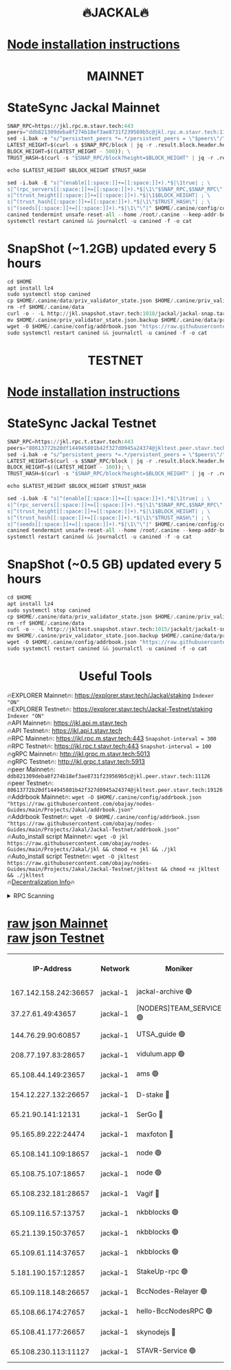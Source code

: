 <h1 align="center"> 🔥JACKAL🔥</h1>

[Node installation instructions](https://github.com/obajay/nodes-Guides/tree/main/Projects/Jakal)
=

<h1 align="center"> MAINNET</h1>

# StateSync Jackal Mainnet
```python
SNAP_RPC=https://jkl.rpc.m.stavr.tech:443
peers="ddb821309deba8f274b18ef3ae8731f239569b5c@jkl.rpc.m.stavr.tech:11126"
sed -i.bak -e "s/^persistent_peers *=.*/persistent_peers = \"$peers\"/" $HOME/.canine/config/config.toml
LATEST_HEIGHT=$(curl -s $SNAP_RPC/block | jq -r .result.block.header.height); \
BLOCK_HEIGHT=$((LATEST_HEIGHT - 500)); \
TRUST_HASH=$(curl -s "$SNAP_RPC/block?height=$BLOCK_HEIGHT" | jq -r .result.block_id.hash)

echo $LATEST_HEIGHT $BLOCK_HEIGHT $TRUST_HASH

sed -i.bak -E "s|^(enable[[:space:]]+=[[:space:]]+).*$|\1true| ; \
s|^(rpc_servers[[:space:]]+=[[:space:]]+).*$|\1\"$SNAP_RPC,$SNAP_RPC\"| ; \
s|^(trust_height[[:space:]]+=[[:space:]]+).*$|\1$BLOCK_HEIGHT| ; \
s|^(trust_hash[[:space:]]+=[[:space:]]+).*$|\1\"$TRUST_HASH\"| ; \
s|^(seeds[[:space:]]+=[[:space:]]+).*$|\1\"\"|" $HOME/.canine/config/config.toml
canined tendermint unsafe-reset-all --home /root/.canine --keep-addr-book
systemctl restart canined && journalctl -u canined -f -o cat
```
# SnapShot (~1.2GB) updated every 5 hours
```python
cd $HOME
apt install lz4
sudo systemctl stop canined
cp $HOME/.canine/data/priv_validator_state.json $HOME/.canine/priv_validator_state.json.backup
rm -rf $HOME/.canine/data
curl -o - -L http://jkl.snapshot.stavr.tech:1018/jackal/jackal-snap.tar.lz4 | lz4 -c -d - | tar -x -C $HOME/.canine --strip-components 2
mv $HOME/.canine/priv_validator_state.json.backup $HOME/.canine/data/priv_validator_state.json
wget -O $HOME/.canine/config/addrbook.json "https://raw.githubusercontent.com/obajay/nodes-Guides/main/Projects/Jakal/addrbook.json"
sudo systemctl restart canined && journalctl -u canined -f -o cat
```

<h1 align="center"> TESTNET</h1>

[Node installation instructions](https://github.com/obajay/nodes-Guides/tree/main/Projects/Jakal/Jackal-Testnet)
=

# StateSync Jackal Testnet
```python
SNAP_RPC=https://jkl.rpc.t.stavr.tech:443
peers="80613772b20df144945801b42f327d0945a24374@jkltest.peer.stavr.tech:19126"
sed -i.bak -e "s/^persistent_peers *=.*/persistent_peers = \"$peers\"/" $HOME/.canine/config/config.toml
LATEST_HEIGHT=$(curl -s $SNAP_RPC/block | jq -r .result.block.header.height); \
BLOCK_HEIGHT=$((LATEST_HEIGHT - 100)); \
TRUST_HASH=$(curl -s "$SNAP_RPC/block?height=$BLOCK_HEIGHT" | jq -r .result.block_id.hash)

echo $LATEST_HEIGHT $BLOCK_HEIGHT $TRUST_HASH

sed -i.bak -E "s|^(enable[[:space:]]+=[[:space:]]+).*$|\1true| ; \
s|^(rpc_servers[[:space:]]+=[[:space:]]+).*$|\1\"$SNAP_RPC,$SNAP_RPC\"| ; \
s|^(trust_height[[:space:]]+=[[:space:]]+).*$|\1$BLOCK_HEIGHT| ; \
s|^(trust_hash[[:space:]]+=[[:space:]]+).*$|\1\"$TRUST_HASH\"| ; \
s|^(seeds[[:space:]]+=[[:space:]]+).*$|\1\"\"|" $HOME/.canine/config/config.toml
canined tendermint unsafe-reset-all --home /root/.canine --keep-addr-book
systemctl restart canined && journalctl -u canined -f -o cat
```
# SnapShot (~0.5 GB) updated every 5 hours
```python
cd $HOME
apt install lz4
sudo systemctl stop canined
cp $HOME/.canine/data/priv_validator_state.json $HOME/.canine/priv_validator_state.json.backup
rm -rf $HOME/.canine/data
curl -o - -L http://jkltest.snapshot.stavr.tech:1015/jackalt/jackalt-snap.tar.lz4 | lz4 -c -d - | tar -x -C $HOME/.canine --strip-components 2
mv $HOME/.canine/priv_validator_state.json.backup $HOME/.canine/data/priv_validator_state.json
wget -O $HOME/.canine/config/addrbook.json "https://raw.githubusercontent.com/obajay/nodes-Guides/main/Projects/Jakal/Jackal-Testnet/addrbook.json"
sudo systemctl restart canined && journalctl -u canined -f -o cat
```

 <h1 align="center"> Useful Tools</h1>

🔥EXPLORER Mainnet🔥:      https://explorer.stavr.tech/Jackal/staking		        `Indexer "ON"` \
🔥EXPLORER Testnet🔥:      https://explorer.stavr.tech/Jackal-Testnet/staking     `Indexer "ON"` \
🔥API Mainnet🔥: 			 		 https://jkl.api.m.stavr.tech \
🔥API Testnet🔥: 			 		 https://jkl.api.t.stavr.tech \
🔥RPC Mainnet🔥:           https://jkl.rpc.m.stavr.tech:443              `Snapshot-interval = 300` \
🔥RPC Testnet🔥:           https://jkl.rpc.t.stavr.tech:443              `Snapshot-interval = 100` \
🔥gRPC Mainnet🔥:          http://jkl.grpc.m.stavr.tech:5013 \
🔥gRPC Testnet🔥:          http://jkl.grpc.t.stavr.tech:5913 \
🔥peer Mainnet🔥:					 `ddb821309deba8f274b18ef3ae8731f239569b5c@jkl.peer.stavr.tech:11126` \
🔥peer Testnet🔥:					 `80613772b20df144945801b42f327d0945a24374@jkltest.peer.stavr.tech:19126` \
🔥Addrbook Mainnet🔥:    ```wget -O $HOME/.canine/config/addrbook.json "https://raw.githubusercontent.com/obajay/nodes-Guides/main/Projects/Jakal/addrbook.json"``` \
🔥Addrbook Testnet🔥:    ```wget -O $HOME/.canine/config/addrbook.json "https://raw.githubusercontent.com/obajay/nodes-Guides/main/Projects/Jakal/Jackal-Testnet/addrbook.json"``` \
🔥Auto_install script Mainnet🔥: ```wget -O jkl https://raw.githubusercontent.com/obajay/nodes-Guides/main/Projects/Jakal/jkl && chmod +x jkl && ./jkl``` \
🔥Auto_install script Testnet🔥: ```wget -O jkltest https://raw.githubusercontent.com/obajay/nodes-Guides/main/Projects/Jakal/Jackal-Testnet/jkltest && chmod +x jkltest && ./jkltest``` \
🔥[Decentralization Info](https://github.com/obajay/StateSync-snapshots/tree/main/Projects/Jackal/Decentralization)🔥


<details>
<summary>RPC Scanning</summary>

<h2 align="center"> We scan nodes in real time every 4 hours. And we provide the final result of RPC endpoints.
We cannot influence the operation of these nodes in any way. </h2>


```python
If Voting Power is higher than 0 --> then the Node is a validator of the network and may be subject to attack and be a potential threat to the chain.
```
```python
We marked such validators with a red symbol
```

</details>

[raw json Mainnet](https://rpc-check.jaclalm.stavr.tech/jaclalm/rpc-jaclalm-result.json) \
[raw json Testnet](https://github.com/obajay/StateSync-snapshots/tree/main/Projects/Jackal/Rpc-Check-Testnet)
=

<table><tr><th>IP-Address</th><th>Network</th><th>Moniker</th><th>Latest Block Height</th><th>Earliest Block Height</th><th>Catching Up</th><th>Tx Index</th><th>Voting Power</th><th>Scan Time</th></tr><tr><td>167.142.158.242:36657</td><td>jackal-1</td><td>jackal-archive 🟢</td><td>6540048</td><td>2770293</td><td>False</td><td>on</td><td>0</td><td>2024-02-18T16:46:29.626547470UTC</td></tr><tr><td>37.27.61.49:43657</td><td>jackal-1</td><td>[NODERS]TEAM_SERVICE 🟢</td><td>6540019</td><td>6142001</td><td>False</td><td>on</td><td>0</td><td>2024-02-18T16:43:18.166021267UTC</td></tr><tr><td>144.76.29.90:60857</td><td>jackal-1</td><td>UTSA_guide 🟢</td><td>6540039</td><td>6280001</td><td>False</td><td>on</td><td>0</td><td>2024-02-18T16:45:25.496777439UTC</td></tr><tr><td>208.77.197.83:28657</td><td>jackal-1</td><td>vidulum.app 🟢</td><td>6540048</td><td>6296001</td><td>False</td><td>on</td><td>0</td><td>2024-02-18T16:46:28.815670193UTC</td></tr><tr><td>65.108.44.149:23657</td><td>jackal-1</td><td>ams 🟢</td><td>6540042</td><td>6431811</td><td>False</td><td>on</td><td>0</td><td>2024-02-18T16:45:52.313541398UTC</td></tr><tr><td>154.12.227.132:26657</td><td>jackal-1</td><td>D-stake 🔴</td><td>6540021</td><td>6434501</td><td>False</td><td>off</td><td>130243</td><td>2024-02-18T16:43:33.691208941UTC</td></tr><tr><td>65.21.90.141:12131</td><td>jackal-1</td><td>SerGo 🔴</td><td>6540024</td><td>6440024</td><td>False</td><td>off</td><td>51100</td><td>2024-02-18T16:43:53.487927136UTC</td></tr><tr><td>95.165.89.222:24474</td><td>jackal-1</td><td>maxfoton 🔴</td><td>6540041</td><td>6440040</td><td>False</td><td>off</td><td>117661</td><td>2024-02-18T16:45:37.334231053UTC</td></tr><tr><td>65.108.141.109:18657</td><td>jackal-1</td><td>node 🟢</td><td>6540022</td><td>6444728</td><td>False</td><td>on</td><td>0</td><td>2024-02-18T16:43:38.365150896UTC</td></tr><tr><td>65.108.75.107:18657</td><td>jackal-1</td><td>node 🟢</td><td>6540033</td><td>6458311</td><td>False</td><td>on</td><td>0</td><td>2024-02-18T16:44:47.827216712UTC</td></tr><tr><td>65.108.232.181:28657</td><td>jackal-1</td><td>Vagif 🔴</td><td>6540041</td><td>6462201</td><td>False</td><td>off</td><td>60003</td><td>2024-02-18T16:45:36.845423148UTC</td></tr><tr><td>65.109.116.57:13757</td><td>jackal-1</td><td>nkbblocks 🟢</td><td>6540053</td><td>6468668</td><td>False</td><td>on</td><td>0</td><td>2024-02-18T16:46:59.353710589UTC</td></tr><tr><td>65.21.139.150:37657</td><td>jackal-1</td><td>nkbblocks 🟢</td><td>6540024</td><td>6473101</td><td>False</td><td>on</td><td>0</td><td>2024-02-18T16:43:51.013283588UTC</td></tr><tr><td>65.109.61.114:37657</td><td>jackal-1</td><td>nkbblocks 🟢</td><td>6540031</td><td>6473101</td><td>False</td><td>on</td><td>0</td><td>2024-02-18T16:44:39.226399239UTC</td></tr><tr><td>5.181.190.157:12857</td><td>jackal-1</td><td>StakeUp-rpc 🟢</td><td>6527040</td><td>6486001</td><td>False</td><td>on</td><td>0</td><td>2024-02-18T16:43:30.913851071UTC</td></tr><tr><td>65.109.118.148:26657</td><td>jackal-1</td><td>BccNodes-Relayer 🟢</td><td>6540037</td><td>6489001</td><td>False</td><td>on</td><td>0</td><td>2024-02-18T16:45:14.892116032UTC</td></tr><tr><td>65.108.66.174:27657</td><td>jackal-1</td><td>hello-BccNodesRPC 🟢</td><td>6540039</td><td>6489001</td><td>False</td><td>on</td><td>0</td><td>2024-02-18T16:45:28.039796016UTC</td></tr><tr><td>65.108.41.177:26657</td><td>jackal-1</td><td>skynodejs 🔴</td><td>6540048</td><td>6509001</td><td>False</td><td>on</td><td>83702</td><td>2024-02-18T16:46:29.973673095UTC</td></tr><tr><td>65.108.230.113:11127</td><td>jackal-1</td><td>STAVR-Service 🟢</td><td>6540043</td><td>6537901</td><td>False</td><td>on</td><td>0</td><td>2024-02-18T16:45:56.763974749UTC</td></tr></table>
